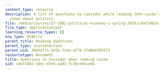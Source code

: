 ```yaml
---
content_type: resource
description: A list of questions to consider while reading John Locke's philosophical
  views about politics.
file: /media/courses/17-100j-political-economy-i-spring-2016/c8af14b254ecd7e5aa81fc36ce56ce0a_MIT17_100JS16_Locke_Ques.pdf
file_type: application/pdf
learning_resource_types: []
ocw_type: OCWFile
parent_title: Reading Questions
parent_type: CourseSection
parent_uid: 386547f1-2e5a-7c4a-af79-3748b52935f5
resourcetype: Document
title: Questions to Consider when reading Locke
uid: c8af14b2-54ec-d7e5-aa81-fc36ce56ce0a
---
```

